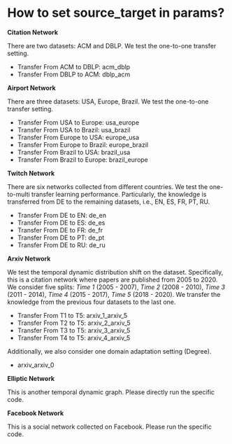 # How to set source_target in params? 

**Citation Network**

There are two datasets: ACM and DBLP. We test the one-to-one transfer setting.  

- Transfer From ACM to DBLP: acm_dblp
- Transfer From DBLP to ACM: dblp_acm

**Airport Network**

There are three datasets: USA, Europe, Brazil. We test the one-to-one transfer setting. 

- Transfer From USA to Europe: usa_europe
- Transfer From USA to Brazil: usa_brazil
- Transfer From Europe to USA: europe_usa
- Transfer From Europe to Brazil: europe_brazil
- Transfer From Brazil to USA: brazil_usa
- Transfer From Brazil to Europe: brazil_europe

**Twitch Network**

There are six networks collected from different countries. We test the one-to-multi transfer learning performance. Particularly, the knowledge is transferred from DE to the remaining datasets, i.e., EN, ES, FR, PT, RU. 

- Transfer From DE to EN: de_en
- Transfer From DE to ES: de_es
- Transfer From DE to FR: de_fr
- Transfer From DE to PT: de_pt
- Transfer From DE to RU: de_ru

**Arxiv Network**

We test the temporal dynamic distribution shift on the dataset. Specifically, this is a citation network where papers are published from 2005 to 2020. We consider five splits: *Time 1* (2005 - 2007), *Time 2* (2008 - 2010), *Time 3* (2011 - 2014), *Time 4* (2015 - 2017), *Time 5* (2018 - 2020). We transfer the knowledge from the previous four datasets to the last one. 

- Transfer From T1 to T5: arxiv_1_arxiv_5
- Transfer From T2 to T5: arxiv_2_arxiv_5
- Transfer From T3 to T5: arxiv_3_arxiv_5
- Transfer From T4 to T5: arxiv_4_arxiv_5

Additionally, we also consider one domain adaptation setting (Degree). 

- arxiv_arxiv_0

**Elliptic Network**

This is another temporal dynamic graph. Please directly run the specific code. 

**Facebook Network**

This is a social network collected on Facebook. Please run the specific code. 